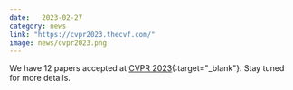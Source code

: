 ```yaml
---
date:   2023-02-27
category: news
link: "https://cvpr2023.thecvf.com/"
image: news/cvpr2023.png
---
```



We have 12 papers accepted at [CVPR 2023](https://cvpr2023.thecvf.com/){:target="_blank"}. Stay tuned for more details.

